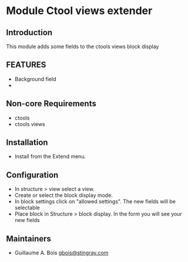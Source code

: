 # Module Ctool views extender

## Introduction
This module adds some fields to the ctools views block display

## FEATURES
* Background field
*

## Non-core Requirements
* ctools
* ctools views

## Installation
* Install from the Extend menu.

## Configuration
* In structure > view select a view.
* Create or select the block display mode.
* In block settings click on "allowed settings". The new fields will be selectable
* Place block in Structure > block display. In the form you will see your new fields

## Maintainers
* Guillaume A. Bois [gbois@stingray.com](mailto:gbois@stingray.com)
